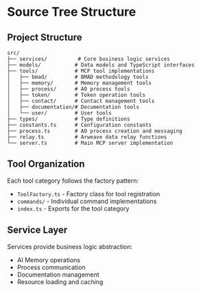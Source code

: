 # Source Tree Structure

## Project Structure

```
src/
├── services/          # Core business logic services
├── models/           # Data models and TypeScript interfaces
├── tools/            # MCP tool implementations
│   ├── bmad/         # BMAD methodology tools
│   ├── memory/       # Memory management tools
│   ├── process/      # AO process tools
│   ├── token/        # Token operation tools
│   ├── contact/      # Contact management tools
│   ├── documentation/# Documentation tools
│   └── user/         # User tools
├── types/            # Type definitions
├── constants.ts      # Configuration constants
├── process.ts        # AO process creation and messaging
├── relay.ts          # Arweave data relay functions
└── server.ts         # Main MCP server implementation
```

## Tool Organization

Each tool category follows the factory pattern:

- `ToolFactory.ts` - Factory class for tool registration
- `commands/` - Individual command implementations
- `index.ts` - Exports for the tool category

## Service Layer

Services provide business logic abstraction:

- AI Memory operations
- Process communication
- Documentation management
- Resource loading and caching
